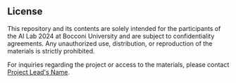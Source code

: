 ## License

This repository and its contents are solely intended for the participants of the AI Lab 2024 at Bocconi University and are subject to confidentiality agreements. Any unauthorized use, distribution, or reproduction of the materials is strictly prohibited.

For inquiries regarding the project or access to the materials, please contact [Project Lead's Name](mailto:projectlead@example.com).
